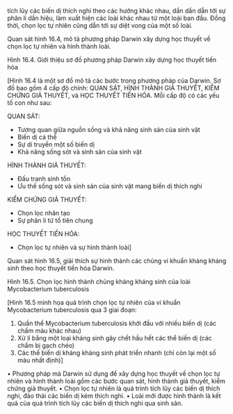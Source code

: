 tích lũy các biến dị thích nghi theo các hướng khác nhau, dần dần dẫn tới sự phân li dần
hiệu, làm xuất hiện các loài khác nhau từ một loài ban đầu. Đồng thời, chọn lọc tự nhiên
cũng dẫn tới sự diệt vong của một số loài.

Quan sát hình 16.4, mô tả phương pháp Darwin xây dựng học thuyết về chọn lọc tự nhiên
và hình thành loài.

Hình 16.4. Giới thiệu sơ đồ phương pháp Darwin xây dựng học thuyết tiến hóa

[Hình 16.4 là một sơ đồ mô tả các bước trong phương pháp của Darwin. Sơ đồ bao gồm 4 cấp độ chính: QUAN SÁT, HÌNH THÀNH GIẢ THUYẾT, KIỂM CHỨNG GIẢ THUYẾT, và HỌC THUYẾT TIẾN HÓA. Mỗi cấp độ có các yếu tố con như sau:

QUAN SÁT:
- Tương quan giữa nguồn sống và khả năng sinh sản của sinh vật
- Biến dị cá thể
- Sự di truyền một số biến dị
- Khả năng sống sót và sinh sản của sinh vật

HÌNH THÀNH GIẢ THUYẾT:
- Đấu tranh sinh tồn
- Ưu thế sống sót và sinh sản của sinh vật mang biến dị thích nghi

KIỂM CHỨNG GIẢ THUYẾT:
- Chọn lọc nhân tạo
- Sự phân li tứ tổ tiên chung

HỌC THUYẾT TIẾN HÓA:
- Chọn lọc tự nhiên và sự hình thành loài]

Quan sát hình 16.5, giải thích sự hình thành các chủng vi khuẩn kháng kháng sinh theo học
thuyết tiến hóa Darwin.

Hình 16.5. Chọn lọc hình thành chủng kháng kháng sinh của loài Mycobacterium tuberculosis

[Hình 16.5 minh họa quá trình chọn lọc tự nhiên của vi khuẩn Mycobacterium tuberculosis qua 3 giai đoạn:
1. Quần thể Mycobacterium tuberculosis khởi đầu với nhiều biến dị (các chấm màu khác nhau)
2. Xử lí bằng một loại kháng sinh gây chết hầu hết các thể biến dị (các chấm bị gạch chéo)
3. Các thể biến dị kháng kháng sinh phát triển nhanh (chỉ còn lại một số màu nhất định)]

• Phương pháp mà Darwin sử dụng để xây dựng học thuyết về chọn lọc tự nhiên và hình thành
loài gồm các bước quan sát, hình thành giả thuyết, kiểm chứng giả thuyết.
• Chọn lọc tự nhiên là quá trình tích lũy các biến dị thích nghi, đào thải các biến dị kém thích nghi.
• Loài mới được hình thành là kết quả của quá trình tích lũy các biến dị thích nghi qua sinh sản.
